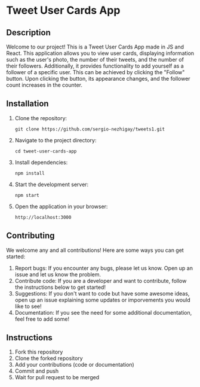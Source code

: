 # Tweet User Cards App

## Description

Welcome to our project! This is a Tweet User Cards App made in JS and React.
This application allows you to view user cards, displaying information such as
the user's photo, the number of their tweets, and the number of their followers.
Additionally, it provides functionality to add yourself as a follower of a
specific user. This can be achieved by clicking the "Follow" button. Upon
clicking the button, its appearance changes, and the follower count increases in
the counter.

## Installation

1. Clone the repository:

   ```
   git clone https://github.com/sergio-nezhigay/tweets1.git
   ```

2. Navigate to the project directory:

   ```
   cd tweet-user-cards-app
   ```

3. Install dependencies:

   ```
   npm install
   ```

4. Start the development server:

   ```
   npm start
   ```

5. Open the application in your browser:

   ```
   http://localhost:3000
   ```

## Contributing

We welcome any and all contributions! Here are some ways you can get started:

1. Report bugs: If you encounter any bugs, please let us know. Open up an issue
   and let us know the problem.
2. Contribute code: If you are a developer and want to contribute, follow the
   instructions below to get started!
3. Suggestions: If you don't want to code but have some awesome ideas, open up
   an issue explaining some updates or imporvements you would like to see!
4. Documentation: If you see the need for some additional documentation, feel
   free to add some!

## Instructions

1. Fork this repository
2. Clone the forked repository
3. Add your contributions (code or documentation)
4. Commit and push
5. Wait for pull request to be merged
